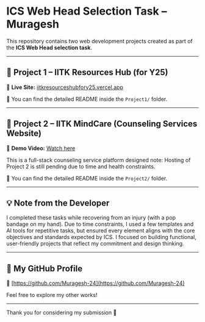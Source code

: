 # ICS Web Head Selection Task – Muragesh

This repository contains two web development projects created as part of the **ICS Web Head selection task**.

---

## 🚀 Project 1 – IITK Resources Hub (for Y25)

🔗 **Live Site:** [iitkresourceshubfory25.vercel.app](https://iitkresourceshubfory25.vercel.app)


📂 You can find the detailed README inside the `Project1/` folder.

---

## 🎯 Project 2 – IITK MindCare (Counseling Services Website)

🎥 **Demo Video:** [Watch here](https://youtu.be/kt4IS096BZg?si=7bxhBAwKrc4NSCbk)

This is a full-stack counseling service platform designed 
note: Hosting of Project 2 is still pending due to time and health constraints.

📂 You can find the detailed README inside the `Project2/` folder.

---

## 💡 Note from the Developer

I completed these tasks while recovering from an injury (with a pop bandage on my hand). Due to time constraints, I used a few templates and AI tools for repetitive tasks, but ensured every element aligns with the core objectives and standards expected by ICS. I focused on building functional, user-friendly projects that reflect my commitment and design thinking.


---

## 🔗 My GitHub Profile

📌 [https://github.com/Muragesh-24](https://github.com/Muragesh-24)

Feel free to explore my other works!

---

Thank you for considering my submission 🙌
